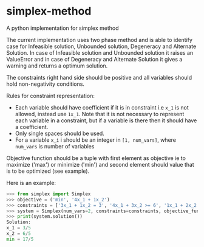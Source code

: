 # simplex-method
A python implementation for simplex method

The current implementation uses two phase method and is able to identify case for Infeasible solution, Unbounded solution,
Degeneracy and Alternate Solution.
In case of Infeasible solution and Unbounded solution it raises an ValueError and in case of Degeneracy and Alternate Solution
it gives a warning and returns a optimum solution.


The constraints right hand side should be positive and all variables should hold non-negativity conditions.

Rules for constraint representation:

- Each variable should have coefficient if it is in constraint i.e
  `x_1` is not allowed, instead use `1x_1`. Note that it is not necessary to represent each variable in a constraint, but if
  a variable is there then it should have a coefficient.
- Only single spaces should be used.
- For a variable `x_i` i should be an integer in `[1, num_vars]`, where `num_vars` is number of variables

Objective function should be a tuple with first element as objective ie to maximize ('max') or minimize ('min') and second
element should value that is to be optimized (see example).

Here is an example:
``` python
>>> from simplex import Simplex
>>> objective = ('min', '4x_1 + 1x_2')
>>> constraints = ['3x_1 + 1x_2 = 3', '4x_1 + 3x_2 >= 6', '1x_1 + 2x_2 <= 4']
>>> system = Simplex(num_vars=2, constraints=constraints, objective_function=objective)
>>> print(system.solution())
Solution:
x_1 = 3/5
x_2 = 6/5
min = 17/5
```
